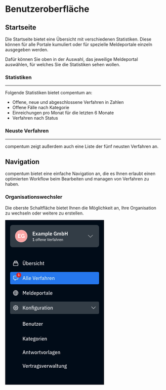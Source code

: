 # Benutzeroberfläche

## Startseite

Die Startseite bietet eine Übersicht mit verschiedenen Statistiken. Diese können für alle Portale kumuliert oder für spezielle Meldeportale einzeln ausgegeben werden.

Dafür können Sie oben in der Auswahl, das jeweilige Meldeportal auswählen, für welches Sie die Statistiken sehen wollen.

### Statistiken
---
Folgende Statistiken bietet compentum an:

- Offene, neue und abgeschlossene Verfahren in Zahlen
- Offene Fälle nach Kategorie
- Einreichungen pro Monat für die letzten 6 Monate
- Verfahren nach Status 


### Neuste Verfahren
---
compentum zeigt außerdem auch eine Liste der fünf neusten Verfahren an.


## Navigation

compentum bietet eine einfache Navigation an, die es Ihnen erlaubt einen optimierten Workflow beim Bearbeiten und managen von Verfahren zu haben.

### Organisationswechsler

Die oberste Schaltfläche bietet Ihnen die Möglichkeit an, Ihre Organisation zu wechseln oder weitere zu erstellen.

![sidebar](../_files/sidebar-dashboard.png)

